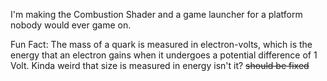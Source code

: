 

<!--
**MrGlockenspiel/MrGlockenspiel** is a ✨ _special_ ✨ repository because its `README.md` (this file) appears on your GitHub profile.

Here are some ideas to get you started:

- 🔭 I’m currently working on ...
- 🌱 I’m currently learning ...
- 👯 I’m looking to collaborate on ...
- 🤔 I’m looking for help with ...
- 💬 Ask me about ...
- 📫 How to reach me: ...
- 😄 Pronouns: ...
- ⚡ Fun fact: ...
-->

I'm making the Combustion Shader and a game launcher for a platform nobody would ever game on.

Fun Fact: The mass of a quark is measured in electron-volts, which is the energy that an electron gains when it undergoes a potential difference of 1 Volt. Kinda weird that size is measured in energy isn't it? ~~should be fixed~~
